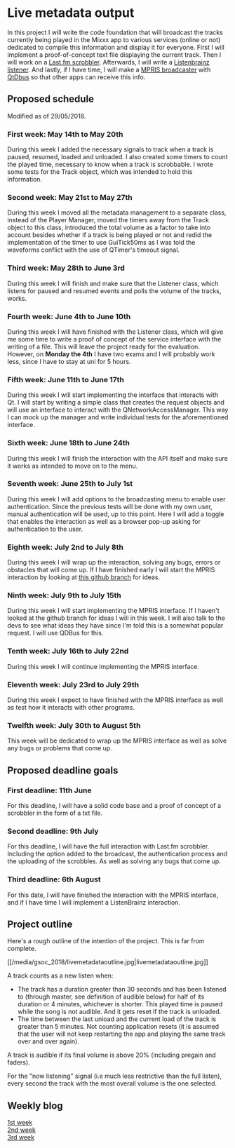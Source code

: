# Live metadata output

In this project I will write the code foundation that will broadcast the
tracks currently being played in the Mixxx app to various services
(online or not) dedicated to compile this information and display it for
everyone. First I will implement a proof-of-concept text file displaying
the current track. Then I will work on a [Last.fm
scrobbler](https://www.last.fm/home). Afterwards, I will write a
[Listenbrainz listener](https://listenbrainz.org/). And lastly, if I
have time, I will make a [MPRIS
broadcaster](https://specifications.freedesktop.org/mpris-spec/latest/)
with [QtDbus](http://doc.qt.io/qt-5/qtdbus-index.html) so that other
apps can receive this info.

## Proposed schedule

Modified as of 29/05/2018.

### First week: May 14th to May 20th

During this week I added the necessary signals to track when a track is
paused, resumed, loaded and unloaded. I also created some timers to
count the played time, necessary to know when a track is scrobbable. I
wrote some tests for the Track object, which was intended to hold this
information.

### Second week: May 21st to May 27th

During this week I moved all the metadata management to a separate
class, instead of the Player Manager, moved the timers away from the
Track object to this class, introduced the total volume as a factor to
take into account besides whether if a track is being played or not and
redid the implementation of the timer to use GuiTick50ms as I was told
the waveforms conflict with the use of QTimer's timeout signal.

### Third week: May 28th to June 3rd

During this week I will finish and make sure that the Listener class,
which listens for paused and resumed events and polls the volume of the
tracks, works.

### Fourth week: June 4th to June 10th

During this week I will have finished with the Listener class, which
will give me some time to write a proof of concept of the service
interface with the writing of a file. This will leave the project ready
for the evaluation. However, on **Monday the 4th** I have two exams and
I will probably work less, since I have to stay at uni for 5 hours.

### Fifth week: June 11th to June 17th

During this week I will start implementing the interface that interacts
with Qt. I will start by writing a simple class that creates the request
objects and will use an interface to interact with the
QNetworkAccessManager. This way I can mock up the manager and write
individual tests for the aforementioned interface.

### Sixth week: June 18th to June 24th

During this week I will finish the interaction with the API itself and
make sure it works as intended to move on to the menu.

### Seventh week: June 25th to July 1st

During this week I will add options to the broadcasting menu to enable
user authentication. Since the previous tests will be done with my own
user, manual authentication will be used, up to this point. Here I will
add a toggle that enables the interaction as well as a browser pop-up
asking for authentication to the user.

### Eighth week: July 2nd to July 8th

During this week I will wrap up the interaction, solving any bugs,
errors or obstacles that will come up. If I have finished early I will
start the MPRIS interaction by looking at [this github
branch](https://github.com/daschuer/mixxx/tree/mpris) for ideas.

### Ninth week: July 9th to July 15th

During this week I will start implementing the MPRIS interface. If I
haven't looked at the github branch for ideas I will in this week. I
will also talk to the devs to see what ideas they have since I'm told
this is a somewhat popular request. I will use QDBus for this.

### Tenth week: July 16th to July 22nd

During this week I will continue implementing the MPRIS interface.

### Eleventh week: July 23rd to July 29th

During this week I expect to have finished with the MPRIS interface as
well as test how it interacts with other programs.

### Twelfth week: July 30th to August 5th

This week will be dedicated to wrap up the MPRIS interface as well as
solve any bugs or problems that come up.

## Proposed deadline goals

### First deadline: 11th June

For this deadline, I will have a solid code base and a proof of concept
of a scrobbler in the form of a txt file.

### Second deadline: 9th July

For this deadline, I will have the full interaction with Last.fm
scrobbler. Including the option added to the broadcast, the
authentication process and the uploading of the scrobbles. As well as
solving any bugs that come up.

### Third deadline: 6th August

For this date, I will have finished the interaction with the MPRIS
interface, and if I have time I will implement a ListenBrainz
interaction.

## Project outline

Here's a rough outline of the intention of the project. This is far from
complete.

[[/media/gsoc_2018/livemetadataoutline.jpg|livemetadataoutline.jpg]]

A track counts as a new listen when:

  - The track has a duration greater than 30 seconds and has been
    listened to (through master, see definition of audible below) for
    half of its duration or 4 minutes, whichever is shorter. This played
    time is paused while the song is not audible. And it gets reset if
    the track is unloaded.
  - The time between the last unload and the current load of the track
    is greater than 5 minutes. Not counting application resets (it is
    assumed that the user will not keep restarting the app and playing
    the same track over and over again).

A track is audible if its final volume is above 20% (including pregain
and faders).

For the "now listening" signal (i.e much less restrictive than the full
listen), every second the track with the most overall volume is the one
selected.

## Weekly blog

[1st
week](http://lkese3ker.blogspot.com.es/2018/05/week-1-14th-may-20th-may.html)  
[2nd
week](http://lkese3ker.blogspot.com/2018/05/week-2-21st-may-27th-may.html)  
[3rd
week](http://lkese3ker.blogspot.com/2018/06/week-3-28th-may-3rd-june.html)
